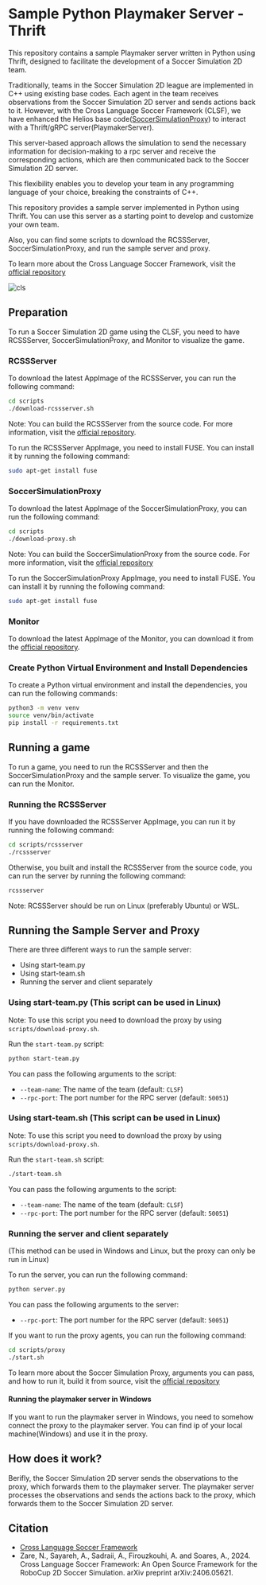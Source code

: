 # Sample Python Playmaker Server - Thrift

This repository contains a sample Playmaker server written in Python using Thrift, designed to facilitate the development of a Soccer Simulation 2D team.

Traditionally, teams in the Soccer Simulation 2D league are implemented in C++ using existing base codes. Each agent in the team receives observations from the Soccer Simulation 2D server and sends actions back to it. However, with the Cross Language Soccer Framework (CLSF), we have enhanced the Helios base code([SoccerSimulationProxy](https://github.com/CLSFramework/soccer-simulation-proxy)) to interact with a Thrift/gRPC server(PlaymakerServer). 

This server-based approach allows the simulation to send the necessary information for decision-making to a rpc server and receive the corresponding actions, which are then communicated back to the Soccer Simulation 2D server.

This flexibility enables you to develop your team in any programming language of your choice, breaking the constraints of C++.

This repository provides a sample server implemented in Python using Thrift. You can use this server as a starting point to develop and customize your own team.

Also, you can find some scripts to download the RCSSServer, SoccerSimulationProxy, and run the sample server and proxy.

To learn more about the Cross Language Soccer Framework, visit the [official repository](https://github.com/CLSFramework/cross-language-soccer-framework/wiki)

![cls](https://github.com/user-attachments/assets/4daee216-1479-4acd-88f2-9e772b8c7837)

## Preparation

To run a Soccer Simulation 2D game using the CLSF, you need to have RCSSServer, SoccerSimulationProxy, and Monitor to visualize the game.

### RCSSServer
To download the latest AppImage of the RCSSServer,  you can run the following command:

```bash
cd scripts
./download-rcssserver.sh
```

Note: You can build the RCSSServer from the source code. For more information, visit the [official repository](https://github.com/rcsoccersim/rcssserver).

To run the RCSSServer AppImage, you need to install FUSE. You can install it by running the following command:

```bash
sudo apt-get install fuse
```

### SoccerSimulationProxy

To download the latest AppImage of the SoccerSimulationProxy, you can run the following command:

```bash
cd scripts
./download-proxy.sh
```

Note: You can build the SoccerSimulationProxy from the source code. For more information, visit the [official repository](https://github.com/CLSFramework/soccer-simulation-proxy)

To run the SoccerSimulationProxy AppImage, you need to install FUSE. You can install it by running the following command:

```bash
sudo apt-get install fuse
```

### Monitor

To download the latest AppImage of the Monitor, you can download it from the [official repository](https://github.com/rcsoccersim/rcssmonitor/releases).

### Create Python Virtual Environment and Install Dependencies

To create a Python virtual environment and install the dependencies, you can run the following commands:

```bash
python3 -m venv venv
source venv/bin/activate
pip install -r requirements.txt
```

## Running a game

To run a game, you need to run the RCSSServer and then the SoccerSimulationProxy and the sample server. To visualize the game, you can run the Monitor.

### Running the RCSSServer
If you have downloaded the RCSSServer AppImage, you can run it by running the following command:

```bash
cd scripts/rcssserver
./rcssserver
```

Otherwise, you built and install the RCSSServer from the source code, you can run the server by running the following command:

```bash
rcssserver
```

Note: RCSSServer should be run on Linux (preferably Ubuntu) or WSL.

## Running the Sample Server and Proxy

There are three different ways to run the sample server:

- Using start-team.py
- Using start-team.sh
- Running the server and client separately

### Using start-team.py (This script can be used in Linux)

Note: To use this script you need to download the proxy by using `scripts/download-proxy.sh`.

Run the `start-team.py` script:

```bash
python start-team.py
```

You can pass the following arguments to the script:
- `--team-name`: The name of the team (default: `CLSF`)
- `--rpc-port`: The port number for the RPC server (default: `50051`)

### Using start-team.sh (This script can be used in Linux)

Note: To use this script you need to download the proxy by using `scripts/download-proxy.sh`.

Run the `start-team.sh` script:

```bash
./start-team.sh
```

You can pass the following arguments to the script:
- `--team-name`: The name of the team (default: `CLSF`)
- `--rpc-port`: The port number for the RPC server (default: `50051`)

### Running the server and client separately 

(This method can be used in Windows and Linux, but the proxy can only be run in Linux)

To run the server, you can run the following command:

```bash
python server.py
```

You can pass the following arguments to the server:
- `--rpc-port`: The port number for the RPC server (default: `50051`)

If you want to run the proxy agents, you can run the following command:

```bash
cd scripts/proxy
./start.sh
```

To learn more about the Soccer Simulation Proxy, arguments you can pass, and how to run it, build it from source, visit the [official repository](https://github.com/CLSFramework/soccer-simulation-proxy)

#### Running the playmaker server in Windows
If you want to run the playmaker server in Windows, you need to somehow connect the proxy to the playmaker server. You can find ip of your local machine(Windows) and use it in the proxy.

## How does it work?
Berifly, the Soccer Simulation 2D server sends the observations to the proxy, which forwards them to the playmaker server. The playmaker server processes the observations and sends the actions back to the proxy, which forwards them to the Soccer Simulation 2D server.

## Citation

- [Cross Language Soccer Framework](https://arxiv.org/pdf/2406.05621)
- Zare, N., Sayareh, A., Sadraii, A., Firouzkouhi, A. and Soares, A., 2024. Cross Language Soccer Framework: An Open Source Framework for the RoboCup 2D Soccer Simulation. arXiv preprint arXiv:2406.05621.
